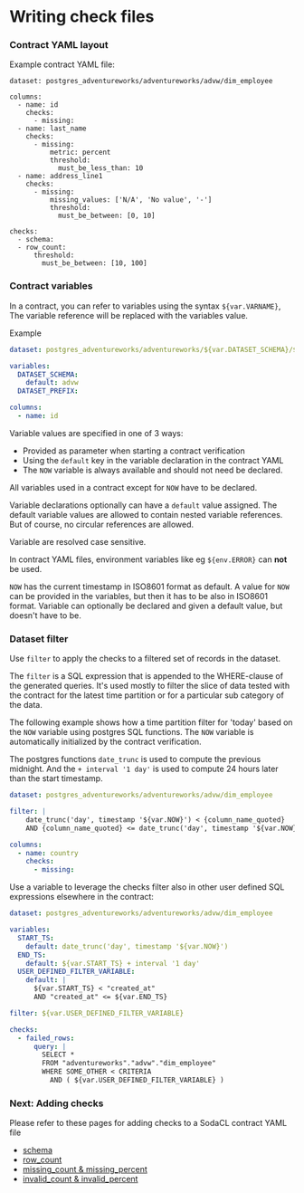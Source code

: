 # Writing check files

### Contract YAML layout

Example contract YAML file:
```
dataset: postgres_adventureworks/adventureworks/advw/dim_employee

columns:
  - name: id
    checks:
      - missing:
  - name: last_name
    checks:
      - missing:
          metric: percent
          threshold:
            must_be_less_than: 10
  - name: address_line1
    checks:
      - missing:
          missing_values: ['N/A', 'No value', '-']
          threshold:
            must_be_between: [0, 10]

checks:
  - schema:
  - row_count:
      threshold:
        must_be_between: [10, 100]
```

### Contract variables

In a contract, you can refer to variables using the syntax `${var.VARNAME}`, The variable reference 
will be replaced with the variables value.

Example
```yaml
dataset: postgres_adventureworks/adventureworks/${var.DATASET_SCHEMA}/${var.DATASET_PREFIX}_employee

variables: 
  DATASET_SCHEMA:
    default: advw
  DATASET_PREFIX:

columns:
  - name: id
```

Variable values are specified in one of 3 ways: 
* Provided as parameter when starting a contract verification
* Using the `default` key in the variable declaration in the contract YAML
* The `NOW` variable is always available and should not need be declared.

All variables used in a contract except for `NOW` have to be declared.

Variable declarations optionally can have a `default` value assigned.  The default variable 
values are allowed to contain nested variable references.  But of course, no circular 
references are allowed.

Variable are resolved case sensitive.

In contract YAML files, environment variables like eg `${env.ERROR}` can **not** be used.

`NOW` has the current timestamp in ISO8601 format as default.  A value for `NOW` can be 
provided in the variables, but then it has to be also in ISO8601 format.  Variable can 
optionally be declared and given a default value, but doesn't have to be.

### Dataset filter

Use `filter` to apply the checks to a filtered set of records in the dataset.

The `filter` is a SQL expression that is appended to the WHERE-clause of the 
generated queries.  It's used mostly to filter the slice of data tested with the contract 
for the latest time partition or for a particular sub category of the data.

The following example shows how a time partition filter for 'today' based on the `NOW` variable 
using postgres SQL functions.  The `NOW` variable is automatically initialized by the contract 
verification.

The postgres functions `date_trunc` is used to compute the previous midnight.  And the 
`+ interval '1 day'` is used to compute 24 hours later than the start timestamp.

```yaml
dataset: postgres_adventureworks/adventureworks/advw/dim_employee

filter: |
    date_trunc('day', timestamp '${var.NOW}') < {column_name_quoted}
    AND {column_name_quoted} <= date_trunc('day', timestamp '${var.NOW}') + interval '1 day'

columns:
  - name: country
    checks:
      - missing:
```

Use a variable to leverage the checks filter also in other user defined SQL expressions 
elsewhere in the contract:

```yaml
dataset: postgres_adventureworks/adventureworks/advw/dim_employee

variables:
  START_TS:
    default: date_trunc('day', timestamp '${var.NOW}')
  END_TS:
    default: ${var.START_TS} + interval '1 day'
  USER_DEFINED_FILTER_VARIABLE:
    default: |
      ${var.START_TS} < "created_at"
      AND "created_at" <= ${var.END_TS}

filter: ${var.USER_DEFINED_FILTER_VARIABLE}

checks:
  - failed_rows:
      query: |
        SELECT * 
        FROM "adventureworks"."advw"."dim_employee"
        WHERE SOME_OTHER < CRITERIA
          AND ( ${var.USER_DEFINED_FILTER_VARIABLE} )
```

### Next: Adding checks

Please refer to these pages for adding checks to a SodaCL contract YAML file

* [schema](schema_check.md)
* [row_count](row_count_check.md)
* [missing_count & missing_percent](missing_checks.md)
* [invalid_count & invalid_percent](invalid_checks.md)
